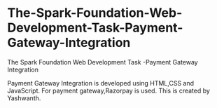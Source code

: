 # The-Spark-Foundation-Web-Development-Task-Payment-Gateway-Integration 
The Spark Foundation Web Development Task -Payment Gateway Integration 

Payment Gateway Integration is developed using HTML,CSS and JavaScript. 
For payment gateway,Razorpay is used. 
This is created by Yashwanth.
